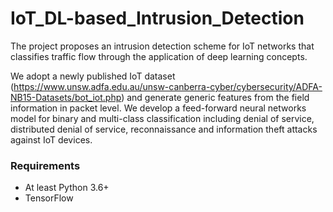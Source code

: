 # IoT_DL-based_Intrusion_Detection

The project proposes an intrusion detection scheme for IoT networks that classifies traffic flow through the application of deep learning concepts. 

We adopt a newly published IoT dataset (https://www.unsw.adfa.edu.au/unsw-canberra-cyber/cybersecurity/ADFA-NB15-Datasets/bot_iot.php) and generate generic features from the field information in packet level. We develop a feed-forward neural networks model for binary and multi-class classification including denial of service, distributed denial of service, reconnaissance and information theft attacks against IoT devices.

### Requirements
* At least Python 3.6+
* TensorFlow
